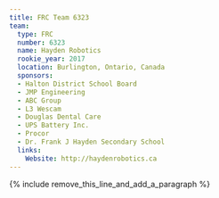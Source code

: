 ```yaml
---
title: FRC Team 6323
team:
  type: FRC
  number: 6323
  name: Hayden Robotics
  rookie_year: 2017
  location: Burlington, Ontario, Canada
  sponsors:
  - Halton District School Board
  - JMP Engineering
  - ABC Group
  - L3 Wescam
  - Douglas Dental Care
  - UPS Battery Inc.
  - Procor
  - Dr. Frank J Hayden Secondary School
  links:
    Website: http://haydenrobotics.ca
---
```


{% include remove_this_line_and_add_a_paragraph %}